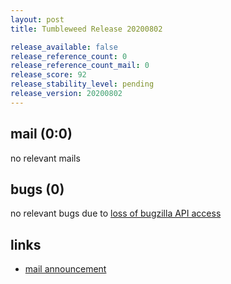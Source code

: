 ```yaml
---
layout: post
title: Tumbleweed Release 20200802

release_available: false
release_reference_count: 0
release_reference_count_mail: 0
release_score: 92
release_stability_level: pending
release_version: 20200802
---
```


## mail (0:0)

no relevant mails

## bugs (0)

<!--more-->

no relevant bugs due to [loss of bugzilla API access](https://bugzilla.opensuse.org/show_bug.cgi?id=1157722)



## links

- [mail announcement](https://lists.opensuse.org/opensuse-factory/2020-08/msg00040.html)
